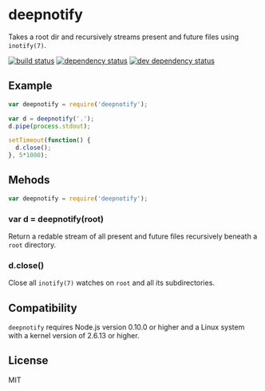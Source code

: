 deepnotify
==============

Takes a root dir and recursively streams present and
future files using `inotify(7)`.

[![build status](https://secure.travis-ci.org/uggedal/deepnotify.png)](http://travis-ci.org/uggedal/deepnotify)
[![dependency status](https://david-dm.org/uggedal/deepnotify.png)](https://david-dm.org/uggedal/deepnotify)
[![dev dependency status](https://david-dm.org/uggedal/deepnotify/dev-status.png)](https://david-dm.org/uggedal/deepnotify#info=devDependencies)

Example
-------

```javascript
var deepnotify = require('deepnotify');

var d = deepnotify('.');
d.pipe(process.stdout);

setTimeout(function() {
  d.close();
}, 5*1000);
```

Mehods
------

```javascript
var deepnotify = require('deepnotify');
```

### var d = deepnotify(root)

Return a redable stream of all present and future files recursively
beneath a `root` directory.

### d.close()

Close all `inotify(7)` watches on `root` and all its subdirectories.

Compatibility
-------------

`deepnotify` requires Node.js version 0.10.0 or higher and a Linux
system with a kernel version of 2.6.13 or higher.

License
-------

MIT

